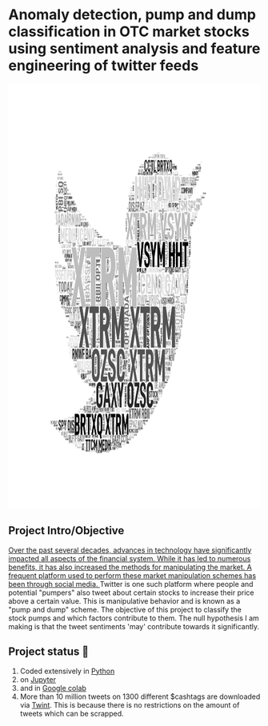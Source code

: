  <!DOCTYPE html>
<html>
 <!--<body style="background-color: #3c3d41;">-->
  <h1>Anomaly detection, pump and dump classification in OTC market stocks using sentiment analysis and feature engineering of twitter feeds</h1>
 <!--# Project Name-->
 <!--### Credit default prediction using lending club data.-->
  <p align="center">
 <img src="https://github.com/abhinavgairola/Anomaly_Detection_OTC_Market/blob/main/images/Word_Cloud_Twitter.png" width="850" height="850" title="Word Cloud"><br>
   <!--<p align="center">
 <h2> Word cloud image of lending club loan descriptors</h2><br>
 </p>-->
 </p>
 <h2>Project Intro/Objective</h2>
<p><a href= https://qspace.library.queensu.ca/bitstream/handle/1974/28239/David_Nam_K_202010_MSC.pdf?sequence=2&isAllowed=y>Over the past several decades, advances in technology have significantly impacted all aspects of the financial system. While it has led to numerous benefits, it has also increased the methods for manipulating the market. A frequent platform used to perform these market manipulation schemes has been through social media. </a> Twitter is one such platform where people and potential "pumpers" also tweet about certain stocks to increase their price above a certain value. This is manipulative behavior and is known as a "pump and dump" scheme. The objective of this project to classify the stock pumps and which factors contribute to them. The null hypothesis I am making is that the tweet sentiments 'may' contribute towards it significantly.
</p>

 <h2> Project status &#128119;</h2>
<ol>
 <li>Coded extensively in <a href="https://www.python.org"> Python </a></li>
 <li> on <a href="https://jupyter.org"> Jupyter</a></li>
 <li> and in <a href="https://colab.research.google.com">Google colab</a></li>
 <!--<li> Visualization done mostly on <a href="https://plotly.com"> plotly </a></li>-->
 <li> More than 10 million tweets on 1300 different &#36;cashtags are downloaded via <a href=https://github.com/twintproject/twint>Twint</a>. This is because there is no restrictions on the amount of tweets which can be scrapped. </li>
 <!--<li> with some plots on <a href="https://matplotlib.org">Matplotlib</a> and <a href="https://seaborn.pydata.org">seaborn</a> </li>-->
   <!--<li> Machine learning on <a href="https://pycaret.org">Pycaret</a> and <a href="https://scikit-learn.org/stable/"> scikit-learn</a></li>-->
</ol>
</body>
</html>



 

